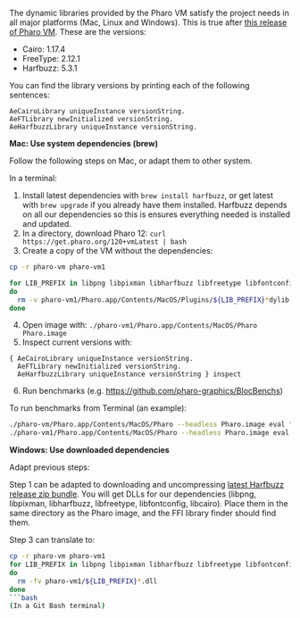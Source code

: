 The dynamic libraries provided by the Pharo VM satisfy the project needs in all major platforms (Mac, Linux and Windows). This is true after [this release of Pharo VM](https://github.com/pharo-project/pharo-vm/releases/tag/v9.0.21). These are the versions:
- Cairo: 1.17.4
- FreeType: 2.12.1
- Harfbuzz: 5.3.1

You can find the library versions by printing each of the following sentences:
```smalltalk
AeCairoLibrary uniqueInstance versionString.
AeFTLibrary newInitialized versionString.
AeHarfbuzzLibrary uniqueInstance versionString.
```

**Mac: Use system dependencies (brew)**

Follow the following steps on Mac, or adapt them to other system.

In a terminal:

1. Install latest dependencies with `brew install harfbuzz`, or get latest with `brew upgrade` if you already have them installed. Harfbuzz depends on all our dependencies so this is ensures everything needed is installed and updated.
2. In a directory, download Pharo 12: `curl https://get.pharo.org/120+vmLatest | bash`
3. Create a copy of the VM without the dependencies:
```bash
cp -r pharo-vm pharo-vm1

for LIB_PREFIX in libpng libpixman libharfbuzz libfreetype libfontconfig libcairo
do 
  rm -v pharo-vm1/Pharo.app/Contents/MacOS/Plugins/${LIB_PREFIX}*dylib  
done
```
4. Open image with: `./pharo-vm1/Pharo.app/Contents/MacOS/Pharo Pharo.image`
5. Inspect current versions with:
```smalltalk
{ AeCairoLibrary uniqueInstance versionString.
  AeFTLibrary newInitialized versionString.
  AeHarfbuzzLibrary uniqueInstance versionString } inspect
```
6. Run benchmarks (e.g. https://github.com/pharo-graphics/BlocBenchs)

To run benchmarks from Terminal (an example):
```bash
./pharo-vm/Pharo.app/Contents/MacOS/Pharo --headless Pharo.image eval "AeBenchFigureGridRunner new run"
./pharo-vm1/Pharo.app/Contents/MacOS/Pharo --headless Pharo.image eval "AeBenchFigureGridRunner new run"
```

**Windows: Use downloaded dependencies**

Adapt previous steps: 

Step 1 can be adapted to downloading and uncompressing [latest Harfbuzz release zip bundle](https://github.com/harfbuzz/harfbuzz/releases).
You will get DLLs for our dependencies (libpng, libpixman, libharfbuzz, libfreetype, libfontconfig, libcairo).
Place them in the same directory as the Pharo image, and the FFI library finder should find them.

Step 3 can translate to:
```bash
cp -r pharo-vm pharo-vm1
for LIB_PREFIX in libpng libpixman libharfbuzz libfreetype libfontconfig libcairo
do 
  rm -fv pharo-vm1/${LIB_PREFIX}*.dll
done
```bash
(In a Git Bash terminal)
